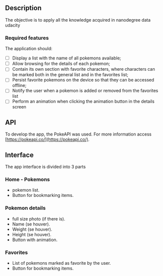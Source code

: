 ## Description
The objective is to apply all the knowledge acquired in nanodegree data udacity

### Required features

The application should:

- [ ] Display a list with the name of all pokemons available;
- [ ] Allow browsing for the details of each pokemon;
- [ ] Contain its own section with favorite characters, where characters can be marked both in the general list and in the favorites list;
- [ ] Persist favorite pokemons on the device so that they can be accessed offline;
- [ ] Notify the user when a pokemon is added or removed from the favorites list
- [ ] Perform an animation when clicking the animation button in the details screen

## API

To develop the app, the PokeAPI was used. For more information access [https://pokeapi.co/](https://pokeapi.co/).

## Interface
The app interface is divided into 3 parts

### Home - Pokemons
* pokemon list.
* Button for bookmarking items.

### Pokemon details
* full size photo (if there is).
* Name (se houver).
* Weight (se houver).
* Height (se houver).
* Button with animation.

### Favorites
* List of pokemons marked as favorite by the user.
* Button for bookmarking items.

